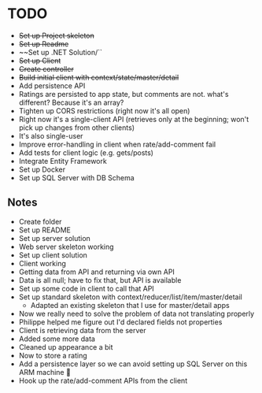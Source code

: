 # TODO

- ~~Set up Project skeleton~~
- ~~Set up Readme~~
- ~~Set up .NET Solution/``
- ~~Set up Client~~
- ~~Create controller~~
- ~~Build initial client with context/state/master/detail~~
- Add persistence API
- Ratings are persisted to app state, but comments are not. what's different? Because it's an array?
- Tighten up CORS restrictions (right now it's all open)
- Right now it's a single-client API (retrieves only at the beginning; won't pick up changes from other clients)
- It's also single-user
- Improve error-handling in client when rate/add-comment fail
- Add tests for client logic (e.g. gets/posts)
- Integrate Entity Framework
- Set up Docker
- Set up SQL Server with DB Schema

## Notes

- Create folder
- Set up README
- Set up server solution
- Web server skeleton working
- Set up client solution
- Client working
- Getting data from API and returning via own API
- Data is all null; have to fix that, but API is available
- Set up some code in client to call that API
- Set up standard skeleton with context/reducer/list/item/master/detail
  - Adapted an existing skeleton that I use for master/detail apps
- Now we really need to solve the problem of data not translating properly
- Philippe helped me figure out I'd declared fields not properties
- Client is retrieving data from the server
- Added some more data
- Cleaned up appearance a bit
- Now to store a rating
- Add a persistence layer so we can avoid setting up SQL Server on this ARM machine 🥺
- Hook up the rate/add-comment APIs from the client
